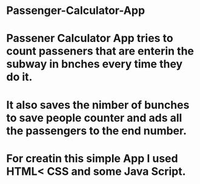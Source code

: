 # Passenger-Calculator-App
# Passener Calculator App tries to count passeners that are enterin the subway in bnches every time they do it. 
# It also saves the nimber of bunches to save people counter and ads all the passengers to the end number. 
# For creatin this simple App I used HTML< CSS and some Java Script. 
